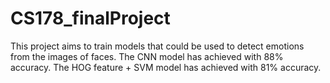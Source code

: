 # CS178_finalProject

This project aims to train models that could be used to detect emotions from the images of faces.
The CNN model has achieved with 88% accuracy.
The HOG feature + SVM model has achieved with 81% accuracy.
